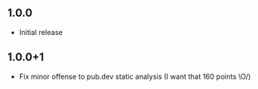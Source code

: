 ## 1.0.0

* Initial release

## 1.0.0+1

* Fix minor offense to pub.dev static analysis (I want that 160 points \O/)